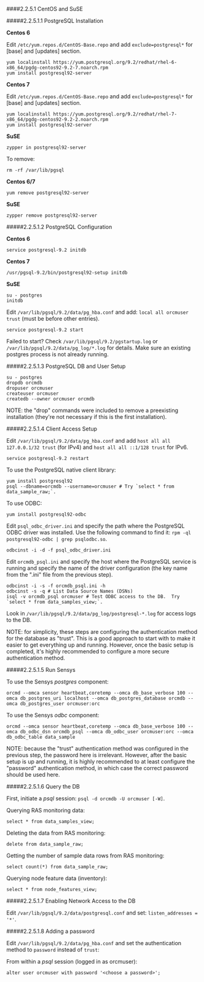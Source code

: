 ####2.2.5.1 CentOS and SuSE

#####2.2.5.1.1 PostgreSQL Installation

**Centos 6**

Edit `/etc/yum.repos.d/CentOS-Base.repo` and add `exclude=postgresql*` for [base] and [updates] section.
```
yum localinstall https://yum.postgresql.org/9.2/redhat/rhel-6-x86_64/pgdg-centos92-9.2-7.noarch.rpm
yum install postgresql92-server
```

**Centos 7**

Edit `/etc/yum.repos.d/CentOS-Base.repo` and add `exclude=postgresql*` for [base] and [updates] section.
```
yum localinstall https://yum.postgresql.org/9.2/redhat/rhel-7-x86_64/pgdg-centos92-9.2-2.noarch.rpm
yum install postgresql92-server
```

**SuSE**

```
zypper in postgresql92-server
```

To remove:
```
rm -rf /var/lib/pgsql
```

**Centos 6/7**

```
yum remove postgresql92-server
```

**SuSE**

```
zypper remove postgresql92-server
```

#####2.2.5.1.2 PostgreSQL Configuration

**Centos 6**

```
service postgresql-9.2 initdb
```

**Centos 7**

```
/usr/pgsql-9.2/bin/postgresql92-setup initdb
```

**SuSE**

```
su - postgres
initdb
```

Edit `/var/lib/pgsql/9.2/data/pg_hba.conf` and add: `local all orcmuser trust` (must be before other entries).

```
service postgresql-9.2 start
```

Failed to start?  Check `/var/lib/pgsql/9.2/pgstartup.log` or `/var/lib/pgsql/9.2/data/pg_log/*.log` for details.  Make sure an existing postgres process is not already running.

#####2.2.5.1.3 PostgreSQL DB and User Setup

```
su - postgres
dropdb orcmdb
dropuser orcmuser
createuser orcmuser
createdb --owner orcmuser orcmdb
```

NOTE: the "drop" commands were included to remove a preexisting installation (they're not necessary if this is the first installation).

#####2.2.5.1.4 Client Access Setup

Edit `/var/lib/pgsql/9.2/data/pg_hba.conf` and add `host all all 127.0.0.1/32 trust` (for IPv4) and `host all all ::1/128 trust` for IPv6.

```
service postgresql-9.2 restart
```

To use the PostgreSQL native client library:
```
yum install postgresql92
psql --dbname=orcmdb --username=orcmuser # Try `select * from data_sample_raw;`.
```

To use ODBC:
```
yum install postgresql92-odbc
```

Edit `psql_odbc_driver.ini` and specify the path where the PostgreSQL ODBC driver was installed.  Use the following command to find it: `rpm -ql postgresql92-odbc | grep psqlodbc.so`.

```
odbcinst -i -d -f psql_odbc_driver.ini
```

Edit `orcmdb_psql.ini` and specify the host where the PostgreSQL service is running and specify the name of the driver configuration (the key name from the ".ini" file from the previous step).

```
odbcinst -i -s -f orcmdb_psql.ini -h
odbcinst -s -q # List Data Source Names (DSNs)
isql -v orcmdb_psql orcmuser # Test ODBC access to the DB.  Try `select * from data_samples_view;`.
```

Look in `/var/lib/pgsql/9.2/data/pg_log/postgresql-*.log` for access logs to the DB.

NOTE: for simplicity, these steps are configuring the authentication method for the database as "trust".  This is a good approach to start with to make it easier to get everything up and running.  However, once the basic setup is completed, it's highly recommended to configure a more secure authentication method.

#####2.2.5.1.5 Run Sensys

To use the Sensys _postgres_ component:
```
orcmd --omca sensor heartbeat,coretemp --omca db_base_verbose 100 --omca db_postgres_uri localhost --omca db_postgres_database orcmdb --omca db_postgres_user orcmuser:orc
```

To use the Sensys _odbc_ component:
```
orcmd --omca sensor heartbeat,coretemp --omca db_base_verbose 100 --omca db_odbc_dsn orcmdb_psql --omca db_odbc_user orcmuser:orc --omca db_odbc_table data_sample
```

NOTE: because the "trust" authentication method was configured in the previous step, the password here is irrelevant.  However, after the basic setup is up and running, it is highly recommended to at least configure the "password" authentication method, in which case the correct password should be used here.

#####2.2.5.1.6 Query the DB

First, initiate a _psql_ session: `psql -d orcmdb -U orcmuser [-W]`.

Querying RAS monitoring data:
```
select * from data_samples_view;
```

Deleting the data from RAS monitoring:
```
delete from data_sample_raw;
```

Getting the number of sample data rows from RAS monitoring:
```
select count(*) from data_sample_raw;
```

Querying node feature data (inventory):
```
select * from node_features_view;
```

#####2.2.5.1.7 Enabling Network Access to the DB

Edit `/var/lib/pgsql/9.2/data/postgresql.conf` and set: `listen_addresses = '*'`.

#####2.2.5.1.8 Adding a password

Edit `/var/lib/pgsql/9.2/data/pg_hba.conf` and set the authentication method to `password` instead of `trust`:

From within a _psql_ session (logged in as orcmuser):
```
alter user orcmuser with password '<choose a password>';
```
